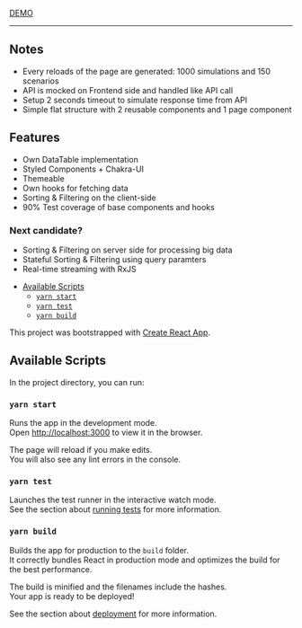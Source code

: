 [DEMO](https://condescending-pike-623557.netlify.app/)

---

## Notes

- Every reloads of the page are generated: 1000 simulations and 150 scenarios
- API is mocked on Frontend side and handled like API call
- Setup 2 seconds timeout to simulate response time from API
- Simple flat structure with 2 reusable components and 1 page component

## Features

- Own DataTable implementation
- Styled Components + Chakra-UI
- Themeable
- Own hooks for fetching data
- Sorting & Filtering on the client-side
- 90% Test coverage of base components and hooks

### Next candidate?

- Sorting & Filtering on server side for processing big data
- Stateful Sorting & Filtering using query paramters
- Real-time streaming with RxJS

<!-- START doctoc generated TOC please keep comment here to allow auto update -->
<!-- DON'T EDIT THIS SECTION, INSTEAD RE-RUN doctoc TO UPDATE -->

- [Available Scripts](#available-scripts)
  - [`yarn start`](#yarn-start)
  - [`yarn test`](#yarn-test)
  - [`yarn build`](#yarn-build)

<!-- END doctoc generated TOC please keep comment here to allow auto update -->

This project was bootstrapped with [Create React App](https://github.com/facebook/create-react-app).

## Available Scripts

In the project directory, you can run:

### `yarn start`

Runs the app in the development mode.<br />
Open [http://localhost:3000](http://localhost:3000) to view it in the browser.

The page will reload if you make edits.<br />
You will also see any lint errors in the console.

### `yarn test`

Launches the test runner in the interactive watch mode.<br />
See the section about [running tests](https://facebook.github.io/create-react-app/docs/running-tests) for more information.

### `yarn build`

Builds the app for production to the `build` folder.<br />
It correctly bundles React in production mode and optimizes the build for the best performance.

The build is minified and the filenames include the hashes.<br />
Your app is ready to be deployed!

See the section about [deployment](https://facebook.github.io/create-react-app/docs/deployment) for more information.
